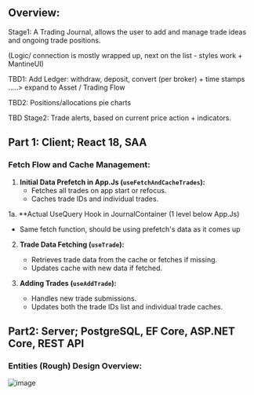 ## Overview: 
Stage1: A Trading Journal, allows the user to add and manage trade ideas and ongoing trade positions.

(Logic/ connection is mostly wrapped up, next on the list - styles work + MantineUI)

TBD1: Add Ledger: withdraw, deposit, convert (per broker) + time stamps           .....> expand to Asset / Trading Flow

TBD2: Positions/allocations pie charts

TBD Stage2: Trade alerts, based on current price action + indicators.

## Part 1: Client; React 18, SAA
### Fetch Flow and Cache Management:

1. **Initial Data Prefetch in App.Js (`useFetchAndCacheTrades`):**
   - Fetches all trades on app start or refocus.
   - Caches trade IDs and individual trades.

1a. **Actual UseQuery Hook in JournalContainer (1 level below App.Js)
   - Same fetch function, should be using prefetch's data as it comes up

2. **Trade Data Fetching (`useTrade`):**
   - Retrieves trade data from the cache or fetches if missing.
   - Updates cache with new data if fetched.

3. **Adding Trades (`useAddTrade`):**
   - Handles new trade submissions.
   - Updates both the trade IDs list and individual trade caches.

## Part2: Server; PostgreSQL, EF Core, ASP.NET Core, REST API
### Entities (Rough) Design Overview:

![image](https://github.com/user-attachments/assets/37b0def3-7901-4748-b2e8-2acb93e9d59e)


